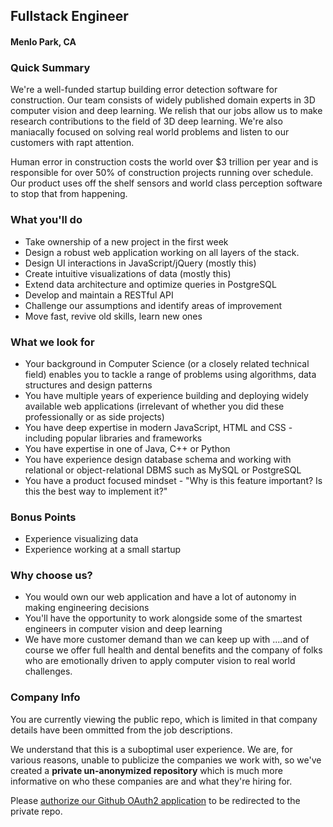 ## Fullstack Engineer
#### Menlo Park, CA

### Quick Summary
We're a well-funded startup building error detection software for construction.
Our team consists of widely published domain experts in 3D computer vision and deep learning. We relish that our jobs allow us to make research contributions to the field of 3D deep learning. We're also maniacally focused on solving real world problems and listen to our customers with rapt attention.

Human error in construction costs the world over $3 trillion per year and is responsible for over 50% of construction projects running over schedule. Our product uses off the shelf sensors and world class perception software to stop that from happening.

### What you'll do
+	Take ownership of a new project in the first week
+	Design a robust web application working on all layers of the stack.
+	Design UI interactions in JavaScript/jQuery (mostly this)
+	Create intuitive visualizations of data (mostly this)
+	Extend data architecture and optimize queries in PostgreSQL
+	Develop and maintain a RESTful API
+	Challenge our assumptions and identify areas of improvement
+	Move fast, revive old skills, learn new ones

### What we look for
+	Your background in Computer Science (or a closely related technical field) enables you to tackle a range of problems using algorithms, data structures and design patterns
+	You have multiple years of experience building and deploying widely available web applications (irrelevant of whether you did these professionally or as side projects)
+	You have deep expertise in modern JavaScript, HTML and CSS - including popular libraries and frameworks
+	You have expertise in one of Java, C++ or Python
+	You have experience design database schema and working with relational or object-relational DBMS such as MySQL or PostgreSQL
+	You have a product focused mindset - "Why is this feature important? Is this the best way to implement it?"

### Bonus Points
+	Experience visualizing data
+	Experience working at a small startup

### Why choose us?
+	You would own our web application and have a lot of autonomy in making engineering decisions
+	You'll have the opportunity to work alongside some of the smartest engineers in computer vision and deep learning
+	We have more customer demand than we can keep up with
....and of course we offer full health and dental benefits and the company of folks who are emotionally driven to apply computer vision to real world challenges.

### Company Info
You are currently viewing the public repo, which is limited in that company details have been ommitted from the job descriptions.  
    
We understand that this is a suboptimal user experience.  We are, for various reasons, unable to publicize the companies we work with, so we've
created a **private un-anonymized repository** which is much more informative on who these companies are and what they're hiring for.  
    
Please [authorize our Github OAuth2 application](https://letsrockit.co/users/auth/github?job_id=rg94zww-fullstack-engineer) to be redirected to the private repo.
